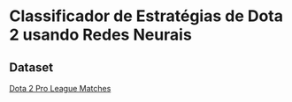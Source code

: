 # Classificador de Estratégias de Dota 2 usando Redes Neurais
## Dataset
[Dota 2 Pro League Matches](https://www.kaggle.com/datasets/bwandowando/dota-2-pro-league-matches-2023)
